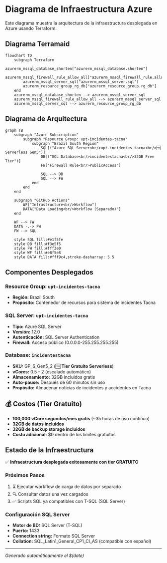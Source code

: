 # Diagrama de Infraestructura Azure

Este diagrama muestra la arquitectura de la infraestructura desplegada en Azure usando Terraform.

## Diagrama Terramaid
```mermaid
flowchart TD
    subgraph Terraform
        azurerm_mssql_database_shorten["azurerm_mssql_database.shorten"]
        azurerm_mssql_firewall_rule_allow_all["azurerm_mssql_firewall_rule.allow_all"]
        azurerm_mssql_server_sql["azurerm_mssql_server.sql"]
        azurerm_resource_group_rg_db["azurerm_resource_group.rg_db"]
    end
    azurerm_mssql_database_shorten --> azurerm_mssql_server_sql
    azurerm_mssql_firewall_rule_allow_all --> azurerm_mssql_server_sql
    azurerm_mssql_server_sql --> azurerm_resource_group_rg_db
```


## Diagrama de Arquitectura

```mermaid
graph TB
    subgraph "Azure Subscription"
        subgraph "Resource Group: upt-incidentes-tacna"
            subgraph "Brazil South Region"
                SQL[("Azure SQL Server<br/>upt-incidentes-tacna<br/>🆓 Serverless Gen5")]
                DB[("SQL Database<br/>incidentestacna<br/>32GB Free Tier")]
                FW["Firewall Rule<br/>PublicAccess"]
                
                SQL --> DB
                SQL --> FW
            end
        end
    end
    
    subgraph "GitHub Actions"
        WF["Infrastructure<br/>Workflow"]
        DATA["Data Loading<br/>Workflow (Separado)"]
    end
    
    WF --> FW
    DATA -.-> FW
    FW --> SQL
    
    style SQL fill:#e1f5fe
    style DB fill:#f3e5f5
    style FW fill:#fff3e0
    style WF fill:#e8f5e8
    style DATA fill:#fff9c4,stroke-dasharray: 5 5
```

## Componentes Desplegados

### Resource Group: `upt-incidentes-tacna`
- **Región:** Brazil South
- **Propósito:** Contenedor de recursos para sistema de incidentes Tacna

### SQL Server: `upt-incidentes-tacna`
- **Tipo:** Azure SQL Server
- **Versión:** 12.0
- **Autenticación:** SQL Server Authentication
- **Firewall:** Acceso público (0.0.0.0-255.255.255.255)

### Database: `incidentestacna`
- **SKU:** GP_S_Gen5_2 (🆓 **Tier Gratuito Serverless**)
- **vCores:** 0.5 - 2 (escalado automático)
- **Almacenamiento:** 32GB incluidos gratis
- **Auto-pause:** Después de 60 minutos sin uso
- **Propósito:** Almacenar noticias de incidentes y accidentes en Tacna

## 💰 Costos (Tier Gratuito)

- **100,000 vCore segundos/mes gratis** (~35 horas de uso continuo)
- **32GB de datos incluidos**
- **32GB de backup storage incluidos**
- **Costo adicional:** $0 dentro de los límites gratuitos

## Estado de la Infraestructura

✅ **Infraestructura desplegada exitosamente con tier GRATUITO**

### Próximos Pasos
1. ⏳ Ejecutar workflow de carga de datos por separado
2. 🔍 Consultar datos una vez cargados
3. ✅ Scripts SQL ya compatibles con T-SQL (SQL Server)

### Configuración SQL Server
- **Motor de BD:** SQL Server (T-SQL)
- **Puerto:** 1433
- **Connection string:** Formato SQL Server
- **Collation:** SQL_Latin1_General_CP1_CI_AS (compatible con español)

---
*Generado automáticamente el $(date)*
